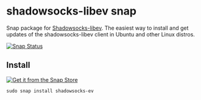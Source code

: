 # shadowsocks-libev snap
Snap package for [Shadowsocks-libev](https://github.com/shadowsocks/shadowsocks-libev).
The easiest way to install and get updates of the shadowsocks-libev client in Ubuntu and other Linux distros.

[![Snap Status](https://build.snapcraft.io/badge/anthonywong/shadowsocks-libev-snap.svg)](https://build.snapcraft.io/user/anthonywong/shadowsocks-libev-snap)

## Install

[![Get it from the Snap Store](https://snapcraft.io/static/images/badges/en/snap-store-white.svg)](https://snapcraft.io/shadowsocks-ev)

`sudo snap install shadowsocks-ev`
